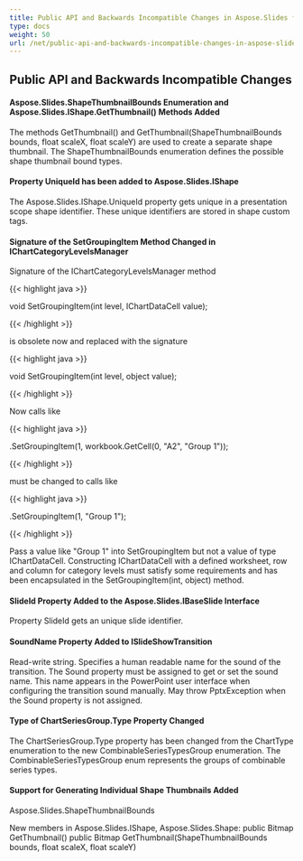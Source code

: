 ```yaml
---
title: Public API and Backwards Incompatible Changes in Aspose.Slides for .NET 14.3.0
type: docs
weight: 50
url: /net/public-api-and-backwards-incompatible-changes-in-aspose-slides-for-net-14-3-0/
---
```


## **Public API and Backwards Incompatible Changes**
#### **Aspose.Slides.ShapeThumbnailBounds Enumeration and Aspose.Slides.IShape.GetThumbnail() Methods Added**
The methods GetThumbnail() and GetThumbnail(ShapeThumbnailBounds bounds, float scaleX, float scaleY) are used to create a separate shape thumbnail. The ShapeThumbnailBounds enumeration defines the possible shape thumbnail bound types.
#### **Property UniqueId has been added to Aspose.Slides.IShape**
The Aspose.Slides.IShape.UniqueId property gets unique in a presentation scope shape identifier. These unique identifiers are stored in shape custom tags.
#### **Signature of the SetGroupingItem Method Changed in IChartCategoryLevelsManager**
Signature of the IChartCategoryLevelsManager method

{{< highlight java >}}

 void SetGroupingItem(int level, IChartDataCell value);

{{< /highlight >}}

is obsolete now and replaced with the signature

{{< highlight java >}}

 void SetGroupingItem(int level, object value);

{{< /highlight >}}

Now calls like

{{< highlight java >}}

 .SetGroupingItem(1, workbook.GetCell(0, "A2", "Group 1"));

{{< /highlight >}}

must be changed to calls like

{{< highlight java >}}

 .SetGroupingItem(1, "Group 1");

{{< /highlight >}}

Pass a value like "Group 1" into SetGroupingItem but not a value of type IChartDataCell. Constructing IChartDataCell with a defined worksheet, row and column for category levels must satisfy some requirements and has been encapsulated in the SetGroupingItem(int, object) method.
#### **SlideId Property Added to the Aspose.Slides.IBaseSlide Interface**
Property SlideId gets an unique slide identifier.
#### **SoundName Property Added to ISlideShowTransition**
Read-write string. Specifies a human readable name for the sound of the transition. The Sound property must be assigned to get or set the sound name. This name appears in the PowerPoint user interface when configuring the transition sound manually. May throw PptxException when the Sound property is not assigned.
#### **Type of ChartSeriesGroup.Type Property Changed**
The ChartSeriesGroup.Type property has been changed from the ChartType enumeration to the new CombinableSeriesTypesGroup enumeration. The CombinableSeriesTypesGroup enum represents the groups of combinable series types.
#### **Support for Generating Individual Shape Thumbnails Added**
Aspose.Slides.ShapeThumbnailBounds

New members in Aspose.Slides.IShape, Aspose.Slides.Shape:
public Bitmap GetThumbnail()
public Bitmap GetThumbnail(ShapeThumbnailBounds bounds, float scaleX, float scaleY)
